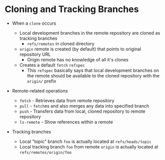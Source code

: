 # Cloning and Tracking Branches

* When a `clone` occurs
  * Local development branches in the remote repository are cloned as tracking branches
    * `refs/remotes` in cloned directory
  * `origin` remote is created (by default) that points to original repository URL
    * Origin remote has no knowledge of all it's clones
  * Creates a default `fetch` `refspec`
    * This `refspec` basically says that local development branches on the remote should be available to the cloned repository with the `origin/` prefix

* Remote-related operations
  * `fetch` - Retrieves data from remote repository
  * `pull` - `fetch`es and also merges any data into specified branch
  * `push` - Transfers data from local, cloned repository to remote repository
  * `ls-remote` - Show references within a remote

* Tracking branches
  * Local "topic" branch `foo` is actually located at `refs/heads/topic`
  * Local tracking branch `foo` from remote `origin` is actually located at `refs/remotes/origin/foo`

